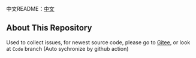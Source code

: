 中文README：<a href="./README_CN.md">中文</a>
## About This Repository
Used to collect issues, for newest source code, please go to [Gitee](https://gitee.com/n1luik/k_multi_threadingK_multi_threading), or look at `Code` branch (Auto sychronize by github action)
